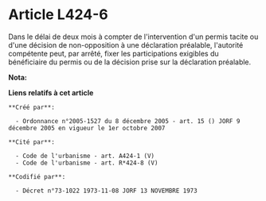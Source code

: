 # Article L424-6

Dans le délai de deux mois à compter de l'intervention d'un permis tacite ou d'une décision de non-opposition à une
déclaration préalable, l'autorité compétente peut, par arrêté, fixer les participations exigibles du bénéficiaire du permis
ou de la décision prise sur la déclaration préalable.

**Nota:**



**Liens relatifs à cet article**

	**Créé par**:

	  - Ordonnance n°2005-1527 du 8 décembre 2005 - art. 15 () JORF 9 décembre 2005 en vigueur le 1er octobre 2007

	**Cité par**:

	  - Code de l'urbanisme - art. A424-1 (V)
	  - Code de l'urbanisme - art. R*424-8 (V)

	**Codifié par**:

	  - Décret n°73-1022 1973-11-08 JORF 13 NOVEMBRE 1973
